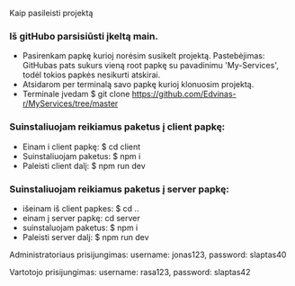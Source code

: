 Kaip pasileisti projektą 

### Iš gitHubo parsisiūsti įkeltą main. 
 * Pasirenkam papkę kurioj norėsim susikelt projektą. Pastebėjimas: GitHubas pats sukurs vieną root papkę su pavadinimu 'My-Services', todėl tokios papkės nesikurti atskirai.
* Atsidarom per terminalą savo papkę kurioj klonuosim projektą.
* Terminale įvedam $ git clone https://github.com/Edvinas-r/MyServices/tree/master
### Suinstaliuojam reikiamus paketus  į client papkę:
* Einam i client papkę: $ cd client 
* Suinstaliuojam paketus: $ npm i 
* Paleisti client dalį: $ npm run dev 
    

### Suinstaliuojam reikiamus paketus į server papkę:
* išeinam iš client papkes: $ cd ..
* einam į server papkę: cd server
* suinstaluojam paketus: $ npm i
* Paleisti server dalį: $ npm run dev 

Administratoriaus prisijungimas: username: jonas123, password: slaptas40

Vartotojo prisijungimas: username: rasa123, password: slaptas42